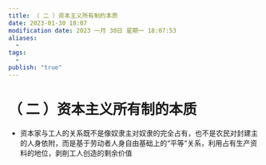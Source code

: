 ```yaml
---
title: （ 二 ）资本主义所有制的本质
date: 2023-01-30 18:07
modification date: 2023 一月 30日 星期一 18:07:53
aliases:
  - 
tags:
  - 
publish: "true"
---
```


# （ 二 ）资本主义所有制的本质

- 资本家与工人的关系既不是像奴隶主对奴隶的完全占有，也不是农民对封建主的人身依附，而是基于劳动者人身自由基础上的“平等“关系，利用占有生产资料的地位，剥削工人创造的剩余价值
